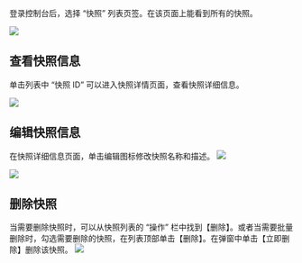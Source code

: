 登录控制台后，选择 “快照” 列表页签。在该页面上能看到所有的快照。

![](https://mc.qcloudimg.com/static/img/772c007b133d60f2664150c8e339fb63/image.png)

## 查看快照信息

单击列表中 “快照 ID” 可以进入快照详情页面，查看快照详细信息。

![](https://mc.qcloudimg.com/static/img/0f1b378a6514b91d981659f91c6496d3/image.png)


## 编辑快照信息

在快照详细信息页面，单击编辑图标修改快照名称和描述。
![](https://mc.qcloudimg.com/static/img/8a3f294c114e83c673941c034f5081ff/image.png)

![](https://mc.qcloudimg.com/static/img/60cc1f8399e5580858f69dbc0b2da7a3/image.png)


## 删除快照
当需要删除快照时，可以从快照列表的 “操作” 栏中找到【删除】。或者当需要批量删除时，勾选需要删除的快照，在列表顶部单击【删除】。在弹窗中单击【立即删除】删除该快照。
![](https://mc.qcloudimg.com/static/img/d1d57b8c0166ba38e709176f84ef97b8/image.png)




